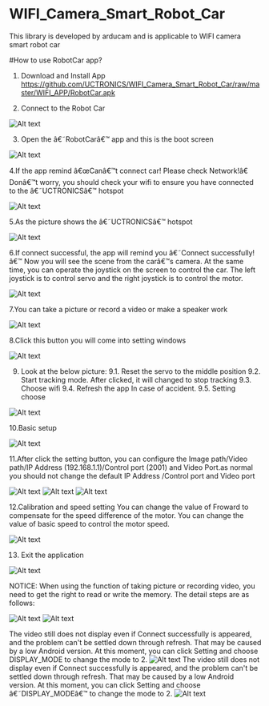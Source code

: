 # WIFI_Camera_Smart_Robot_Car
This library is developed by arducam and is applicable to WIFI camera smart robot car


#How to use RobotCar app?

1. Download and Install App
https://github.com/UCTRONICS/WIFI_Camera_Smart_Robot_Car/raw/master/WIFI_APP/RobotCar.apk

2. Connect to the Robot Car

![Alt text](https://github.com/UCTRONICS/WIFI_Camera_Smart_Robot_Car/blob/master/image/1.png)

3. Open the â€˜RobotCarâ€™ app and this is the boot screen

![Alt text](https://github.com/UCTRONICS/WIFI_Camera_Smart_Robot_Car/blob/master/image/2.png)

4.If the app remind â€œCanâ€™t connect car! Please check Network!â€ Donâ€™t worry, you should check your wifi to ensure you have connected to the â€˜UCTRONICSâ€™ hotspot

![Alt text](https://github.com/UCTRONICS/WIFI_Camera_Smart_Robot_Car/blob/master/image/3.png)

5.As the picture shows the â€˜UCTRONICSâ€™ hotspot

![Alt text](https://github.com/UCTRONICS/WIFI_Camera_Smart_Robot_Car/blob/master/image/4.png)

6.If connect successful, the app will remind you â€˜Connect successfully!â€™ Now you will see the scene from the carâ€™s camera. At the same time, you can operate the joystick on the screen to control the car. The left joystick is to control servo and the right joystick is to control the motor.

![Alt text](https://github.com/UCTRONICS/WIFI_Camera_Smart_Robot_Car/blob/master/image/5.png)

7.You can take a picture or record a video or make a speaker work

![Alt text](https://github.com/UCTRONICS/WIFI_Camera_Smart_Robot_Car/blob/master/image/6.png)

8.Click this button you will come into setting windows

![Alt text](https://github.com/UCTRONICS/WIFI_Camera_Smart_Robot_Car/blob/master/image/7.png)

9. Look at the below picture:
  9.1. Reset the servo to the middle position
  9.2. Start tracking mode. After clicked, it will changed to stop tracking 
  9.3. Choose wifi
  9.4. Refresh the app In case of accident.
  9.5. Setting choose
 
 ![Alt text](https://github.com/UCTRONICS/WIFI_Camera_Smart_Robot_Car/blob/master/image/8.png)

10.Basic setup

 ![Alt text](https://github.com/UCTRONICS/WIFI_Camera_Smart_Robot_Car/blob/master/image/9.png)
 
11.After click the setting button, you can configure the Image path/Video path/IP Address (192.168.1.1)/Control port (2001) and       Video Port.as normal you should not change the default IP Address /Control port and Video port

![Alt text](https://github.com/UCTRONICS/WIFI_Camera_Smart_Robot_Car/blob/master/image/10.png)
![Alt text](https://github.com/UCTRONICS/WIFI_Camera_Smart_Robot_Car/blob/master/image/11.png)
![Alt text](https://github.com/UCTRONICS/WIFI_Camera_Smart_Robot_Car/blob/master/image/12.png)

12.Calibration and speed setting 
You can change the value of Froward to compensate for the speed difference of the motor.
You can change the value of basic speed to control the motor speed.

![Alt text](https://github.com/UCTRONICS/WIFI_Camera_Smart_Robot_Car/blob/master/image/13.png)

13. Exit the application

![Alt text](https://github.com/UCTRONICS/WIFI_Camera_Smart_Robot_Car/blob/master/image/14.png)

NOTICE:
When using the function of taking picture or recording video, you need to get the right to read or write the memory. The detail steps are as follows:


![Alt text](https://github.com/UCTRONICS/WIFI_Camera_Smart_Robot_Car/blob/master/image/16.png)
![Alt text](https://github.com/UCTRONICS/WIFI_Camera_Smart_Robot_Car/blob/master/image/17.png)

 The video still does not display even if Connect successfully is appeared, and the problem can't be settled down through refresh. That may be caused by a low Android version. At this moment, you can click Setting and choose DISPLAY_MODE to change the mode to 2.
![Alt text](https://github.com/UCTRONICS/WIFI_Camera_Smart_Robot_Car/blob/master/image/18.png)
 The video still does not display even if Connect successfully is appeared, and the problem can't be settled down through refresh. That may be caused by a low Android version. At this moment, you can click Setting and choose â€˜DISPLAY_MODEâ€™ to change the mode to 2.
 ![Alt text](https://github.com/UCTRONICS/Smart-Robot-Car-Arduino/blob/master/image/18.png)
